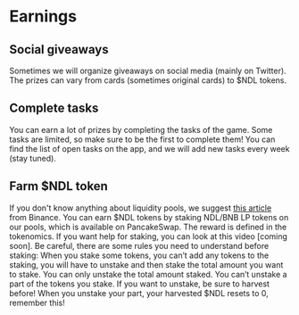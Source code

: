 # Earnings

## Social giveaways
Sometimes we will organize giveaways on social media (mainly on Twitter). The prizes can vary from cards (sometimes original cards) to $NDL tokens.

## Complete tasks
You can earn a lot of prizes by completing the tasks of the game. Some tasks are limited, so make sure to be the first to complete them!
You can find the list of open tasks on the app, and we will add new tasks every week (stay tuned).

## Farm $NDL token
If you don't know anything about liquidity pools, we suggest [this article](https://www.google.com/amp/s/academy.binance.com/en/articles/what-are-liquidity-pools-in-defi.amp) from Binance.
You can earn $NDL tokens by staking NDL/BNB LP tokens on our pools, which is available on PancakeSwap. The reward is defined in the tokenomics. If you want help for staking, you can look at this video [coming soon].
Be careful, there are some rules you need to understand before staking:
When you stake some tokens, you can’t add any tokens to the staking, you will have to unstake and then stake the total amount you want to stake.
You can only unstake the total amount staked. You can’t unstake a part of the tokens you stake.
If you want to unstake, be sure to harvest before! When you unstake your part, your harvested $NDL resets to 0, remember this!
